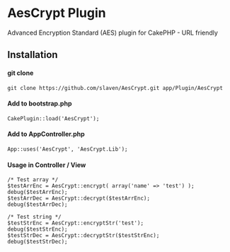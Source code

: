 AesCrypt Plugin
===============

Advanced Encryption Standard (AES) plugin for CakePHP - URL friendly

## Installation ##

#### git clone ###
```
git clone https://github.com/slaven/AesCrypt.git app/Plugin/AesCrypt
```

#### Add to bootstrap.php ###
```
CakePlugin::load('AesCrypt');
```

#### Add to AppController.php ####
```
App::uses('AesCrypt', 'AesCrypt.Lib');
```

#### Usage in Controller / View ####
```
/* Test array */
$testArrEnc = AesCrypt::encrypt( array('name' => 'test') );
debug($testArrEnc);
$testArrDec = AesCrypt::decrypt($testArrEnc);
debug($testArrDec);
```

```
/* Test string */
$testStrEnc = AesCrypt::encryptStr('test');
debug($testStrEnc);
$testStrDec = AesCrypt::decryptStr($testStrEnc);
debug($testStrDec);
```
